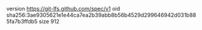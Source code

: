 version https://git-lfs.github.com/spec/v1
oid sha256:3ae9305621e1e44ca7ea2b39abb8b56b4529d299646942d031b885fa7b3ffdb5
size 912
